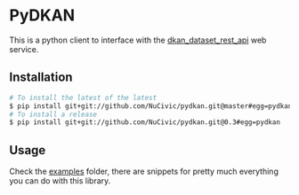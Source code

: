 # PyDKAN

This is a python client to interface with the [dkan_dataset_rest_api](https://github.com/NuCivic/dkan_dataset/tree/7.x-1.x/modules/dkan_dataset_rest_api) web service.

## Installation

```bash
# To install the latest of the latest
$ pip install git+git://github.com/NuCivic/pydkan.git@master#egg=pydkan
# To install a release
$ pip install git+git://github.com/NuCivic/pydkan.git@0.3#egg=pydkan
```

## Usage

Check the [examples](examples) folder, there are snippets for pretty much everything you can do with this library.
